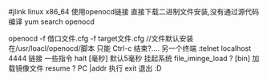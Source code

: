 #jlink linux x86_64
使用openocd链接
直接下载二进制文件安装,没有通过源代码编译 yum search openocd

openocd -f 借口文件.cfg -f target文件.cfg //文件默认安装在/usr/loacl/openocd/脚本
只能 Ctrl-c 结束?....
另一个终端 :telnet localhost 4444 链接
一些指令 halt [毫秒] 默认5毫秒 挂起系统
file_iminge_load ? [bin] 加载镜像文件 
resume ? PC |addr 执行
 exit 退出 :D